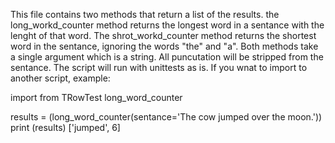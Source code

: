 This file contains two methods that return a list of the results.  the long_workd_counter method returns the longest word in a sentance with the lenght of that word.  The shrot_workd_counter method returns the shortest word in the sentance, ignoring the words "the" and "a".  Both methods take a single argument which is a string.  All puncutation will be stripped from the sentance.  The script will run with unittests as is.   If you wnat to import to another script, example:

import from TRowTest long_word_counter

results = (long_word_counter(sentance='The cow jumped over the moon.'))
print (results)
['jumped', 6] 


